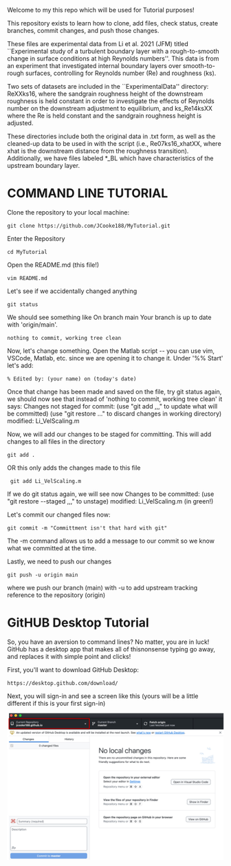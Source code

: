 Welcome to my this repo which will be used for Tutorial purposes!

This repository exists to learn how to clone, add files, check status, create branches, commit changes, and push  those changes.

These files are experimental data from Li et al. 2021 (JFM) titled ``Experimental study of a turbulent boundary layer with a rough-to-smooth change in surface conditions at high Reynolds numbers''. This data is from an experiment that investigated internal boundary layers over smooth-to-rough surfaces, controlling for Reynolds number (Re) and roughness (ks). 

Two sets of datasets are included in the ``ExperimentalData'' directory: ReXXks16, where the sandgrain roughness height of the downstream roughness is held constant in order to investigate the effects of Reynolds number on the downstream adjustment to equilibrium, and ks_Re14ksXX where the Re is held constant and the sandgrain roughness height is  adjusted. 

These directories include both the original data in .txt form, as well as the cleaned-up data to be used in with the script (i.e., Re07ks16_xhatXX, where xhat is the downstream distance from the roughness transition). Additionally, we have files labeled *_BL which have characteristics of the upstream boundary layer.

												     
#					COMMAND LINE TUTORIAL					     #
												     


Clone the repository to your local machine:

	git clone https://github.com/JCooke188/MyTutorial.git

Enter the Repository
	
	cd MyTutorial

Open the README.md (this file!)

	vim README.md

Let's see if we accidentally changed anything

	git status

We should see something like 
	On branch main
	Your branch is up to date with 'origin/main'.
	
	nothing to commit, working tree clean

Now, let's change something. Open the Matlab script -- you can use vim, VSCode, Matlab, etc. since we are opening it to change it. Under '%% Start' let's add:

	% Edited by: (your name) on (today's date)

Once that change has been made and saved on the file, try git status again, we should now see that instead of 'nothing to commit, working tree clean' it says:
	Changes not staged for commit:
	(use "git add <file>,,," to update what will be committed)
	(use "git restore <file>..." to discard changes in working directory)
		modified:    Li_VelScaling.m

Now, we will add our changes to be staged for committing.
This will add changes to all files in the directory

	git add . 
 
OR this only adds the changes made to this file

	 git add Li_VelScaling.m 

If we do git status again, we will see now
	Changes to be committed:
		(use "git restore --staged <file>,,," to unstage)
			modified:    Li_VelScaling.m (in green!)

Let's commit our changed files now:

	git commit -m "Committment isn't that hard with git"

The -m command allows us to add a message to our commit so we know what we committed at the time.

Lastly, we need to push our changes

	git push -u origin main

where we push our branch (main) with -u to add upstream tracking reference to the repository (origin)


#					GitHUB Desktop Tutorial					     #


So, you have an aversion to command lines? No matter, you are in luck! GitHub has a desktop app that makes all of thisnonsense typing go away, and replaces it with simple point and clicks!

First, you'll want to download GitHub Desktop:

	https://desktop.github.com/download/

Next, you will sign-in and see a screen like this (yours will be a little different if this is your first sign-in)

![Alt text](./Images/StartingScreen.jpg?raw=true "Start")
